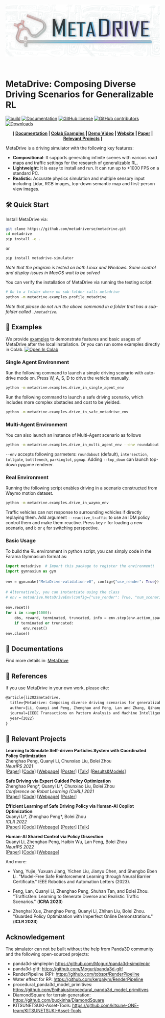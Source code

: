 <br>

![](documentation/source/figs/logo-horizon.png)

<br>

# MetaDrive: Composing Diverse Driving Scenarios for Generalizable RL

[![build](https://github.com/metadriverse/metadrive/workflows/test/badge.svg)](http://github.com/metadriverse/metadrive/actions)
[![Documentation](https://readthedocs.org/projects/metadrive-simulator/badge/?version=latest)](https://metadrive-simulator.readthedocs.io)
[![GitHub license](https://img.shields.io/github/license/metadriverse/metadrive)](https://github.com/metadriverse/metadrive/blob/main/LICENSE.txt)
[![GitHub contributors](https://img.shields.io/github/contributors/metadriverse/metadrive)](https://github.com/metadriverse/metadrive/graphs/contributors)
[![Downloads](https://static.pepy.tech/badge/MetaDrive-simulator)](https://pepy.tech/project/MetaDrive-simulator)

<div style="text-align: center; width:100%; margin: 0 auto; display: inline-block">
<strong>
[
<a href="https://metadrive-simulator.readthedocs.io">Documentation</a>
|
<a href="https://colab.research.google.com/github/metadriverse/metadrive/blob/main/metadrive/examples/Basic_MetaDrive_Usages.ipynb">Colab Examples</a>
|
<a href="https://www.youtube.com/embed/3ziJPqC_-T4">Demo Video</a>
|
<a href="https://metadriverse.github.io/metadrive-simulator/">Website</a>
|
<a href="https://arxiv.org/pdf/2109.12674.pdf">Paper</a>
|
<a href="https://metadriverse.github.io/">Relevant Projects</a>
]
</strong>
</div>

<br>

MetaDrive is a driving simulator with the following key features:

- **Compositional**: It supports generating infinite scenes with various road maps and traffic settings for the research of generalizable RL. 
- **Lightweight**: It is easy to install and run. It can run up to +1000 FPS on a standard PC.
- **Realistic**: Accurate physics simulation and multiple sensory input including Lidar, RGB images, top-down semantic map and first-person view images. 


## 🛠 Quick Start
Install MetaDrive via:

```bash
git clone https://github.com/metadriverse/metadrive.git
cd metadrive
pip install -e .
```

or

```bash
pip install metadrive-simulator
```
*Note that the program is tested on both Linux and Windows. Some control and display issues in MacOS wait to be solved*

You can verify the installation of MetaDrive via running the testing script:

```bash
# Go to a folder where no sub-folder calls metadrive
python -m metadrive.examples.profile_metadrive
```

*Note that please do not run the above command in a folder that has a sub-folder called `./metadrive`.*

## 🚕 Examples
We provide [examples](https://github.com/metadriverse/metadrive/tree/main/metadrive/examples) to demonstrate features and basic usages of MetaDrive after the local installation.
Or you can run some examples directly in Colab. [![Open In Colab](https://colab.research.google.com/assets/colab-badge.svg)](https://colab.research.google.com/github/metadriverse/metadrive/blob/main/metadrive/examples/Basic_MetaDrive_Usages.ipynb) 

### Single Agent Environment
Run the following command to launch a simple driving scenario with auto-drive mode on. Press W, A, S, D to drive the vehicle manually.
```bash
python -m metadrive.examples.drive_in_single_agent_env
```
Run the following command to launch a safe driving scenario, which includes more complex obstacles and cost to be yielded. 

```bash
python -m metadrive.examples.drive_in_safe_metadrive_env
```

### Multi-Agent Environment

You can also launch an instance of Multi-Agent scenario as follows

```bash
python -m metadrive.examples.drive_in_multi_agent_env --env roundabout
```
```--env```  accepts following parmeters: `roundabout` (default), `intersection`, `tollgate`, `bottleneck`, `parkinglot`, `pgmap`.
Adding ```--top_down``` can launch top-down pygame renderer. 




### Real Environment
Running the following script enables driving in a scenario constructed from Waymo motion dataset.

```bash
python -m metadrive.examples.drive_in_waymo_env
```

Traffic vehicles can not response to surrounding vchicles if directly replaying them.
Add argument ```--reactive_traffic``` to use an IDM policy control them and make them reactive.
Press key ```r``` for loading a new scenario, and ```b``` or ```q``` for switching perspective. 

[comment]: <> (### LQY: avoid introducing these trivial things )

[comment]: <> (Run the example of procedural generation of a new map as:)

[comment]: <> (```bash)

[comment]: <> (python -m metadrive.examples.procedural_generation)

[comment]: <> (```)

[comment]: <> (*Note that the scripts above can not be run in a headless machine.*)

[comment]: <> (*Please refer to the installation guideline in documentation for more information about how to launch runing in a headless machine.*)

[comment]: <> (Run the following command to draw the generated maps from procedural generation:)

[comment]: <> (```bash)

[comment]: <> (python -m metadrive.examples.draw_maps)

[comment]: <> (```)

### Basic Usage
To build the RL environment in python script, you can simply code in the Farama Gymnasium format as:

```python
import metadrive  # Import this package to register the environment!
import gymnasium as gym

env = gym.make("MetaDrive-validation-v0", config={"use_render": True})

# Alternatively, you can instantiate using the class
# env = metadrive.MetaDriveEnv(config={"use_render": True, "num_scenarios": 100})

env.reset()
for i in range(1000):
    obs, reward, terminated, truncated, info = env.step(env.action_space.sample())  # Use random policy
    if terminated or truncated:
        env.reset()
env.close()
```


## 🏫 Documentations

Find more details in: [MetaDrive](https://metadrive-simulator.readthedocs.io)


## 📎 References

If you use MetaDrive in your own work, please cite:

```latex
@article{li2022metadrive,
  title={Metadrive: Composing diverse driving scenarios for generalizable reinforcement learning},
  author={Li, Quanyi and Peng, Zhenghao and Feng, Lan and Zhang, Qihang and Xue, Zhenghai and Zhou, Bolei},
  journal={IEEE Transactions on Pattern Analysis and Machine Intelligence},
  year={2022}
}
```

## 🎉 Relevant Projects

**Learning to Simulate Self-driven Particles System with Coordinated Policy Optimization**
\
Zhenghao Peng, Quanyi Li, Chunxiao Liu, Bolei Zhou 
\
*NeurIPS 2021*
\
[<a href="https://arxiv.org/pdf/2110.13827.pdf" target="_blank">Paper</a>]
[<a href="https://github.com/decisionforce/CoPO" target="_blank">Code</a>]
[<a href="https://decisionforce.github.io/CoPO" target="_blank">Webpage</a>]
[<a href="https://decisionforce.github.io/CoPO/copo_poster.pdf" target="_blank">Poster</a>]
[<a href="https://youtu.be/sOw43l8lwxE" target="_blank">Talk</a>]
[<a href="https://github.com/metadriverse/metadrive-benchmark/tree/main/MARL" target="_blank">Results&Models</a>]


**Safe Driving via Expert Guided Policy Optimization**
\
Zhenghao Peng*, Quanyi Li*, Chunxiao Liu, Bolei Zhou
\
*Conference on Robot Learning (CoRL) 2021*
\
[<a href="https://arxiv.org/pdf/2110.06831.pdf" target="_blank">Paper</a>]
[<a href="https://github.com/decisionforce/EGPO" target="_blank">Code</a>]
[<a href="https://decisionforce.github.io/EGPO/" target="_blank">Webpage</a>]
[<a href="https://decisionforce.github.io/EGPO/images/egpo_poster.png" target="_blank">Poster</a>]

**Efficient Learning of Safe Driving Policy via Human-AI Copilot Optimization**
\
Quanyi Li*, Zhenghao Peng*, Bolei Zhou
\
*ICLR 2022*
\
[<a href="https://arxiv.org/pdf/2202.10341.pdf" target="_blank">Paper</a>]
[<a href="https://github.com/decisionforce/HACO" target="_blank">Code</a>]
[<a href="https://decisionforce.github.io/HACO/" target="_blank">Webpage</a>]
[<a href="https://github.com/decisionforce/HACO/blob/main/docs/iclr_poster.pdf" target="_blank">Poster</a>]
[<a href="https://youtu.be/PiJv4wtp8T8" target="_blank">Talk</a>]

**Human-AI Shared Control via Policy Dissection**
\
Quanyi Li, Zhenghao Peng, Haibin Wu, Lan Feng, Bolei Zhou
\
*NeurIPS 2022*
\
[<a href="https://arxiv.org/pdf/2206.00152.pdf" target="_blank">Paper</a>]
[<a href="https://github.com/metadriverse/policydissect" target="_blank">Code</a>]
[<a href="https://metadriverse.github.io/policydissect/" target="_blank">Webpage</a>]


And more:


* Yang, Yujie, Yuxuan Jiang, Yichen Liu, Jianyu Chen, and Shengbo Eben Li. "Model-Free Safe Reinforcement Learning through Neural Barrier Certificate." IEEE Robotics and Automation Letters (2023).

* Feng, Lan, Quanyi Li, Zhenghao Peng, Shuhan Tan, and Bolei Zhou. "TrafficGen: Learning to Generate Diverse and Realistic Traffic Scenarios." (**ICRA 2023**)

* Zhenghai Xue, Zhenghao Peng, Quanyi Li, Zhihan Liu, Bolei Zhou. "Guarded Policy Optimization with Imperfect Online Demonstrations." (**ICLR 2023**)



## Acknowledgement

The simulator can not be built without the help from Panda3D community and the following open-sourced projects:
- panda3d-simplepbr: https://github.com/Moguri/panda3d-simplepbr
- panda3d-gltf: https://github.com/Moguri/panda3d-gltf
- RenderPipeline (RP): https://github.com/tobspr/RenderPipeline
- Water effect for RP: https://github.com/kergalym/RenderPipeline 
- procedural_panda3d_model_primitives: https://github.com/Epihaius/procedural_panda3d_model_primitives
- DiamondSquare for terrain generation: https://github.com/buckinha/DiamondSquare
- KITSUNETSUKI-Asset-Tools: https://github.com/kitsune-ONE-team/KITSUNETSUKI-Asset-Tools
